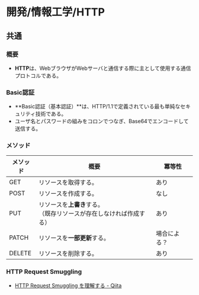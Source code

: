 # 開発/情報工学/HTTP

## 共通

### 概要

- **HTTP**は、WebブラウザがWebサーバと通信する際に主として使用する通信プロトコルである。

### Basic認証

- **Basic認証（基本認証）**は、HTTP/1.1で定義されている最も単純なセキュリティ技術である。
- ユーザ名とパスワードの組みをコロンでつなぎ、Base64でエンコードして送信する。

### メソッド

| メソッド | 概要                                                         | 冪等性       |
| -------- | ------------------------------------------------------------ | ------------ |
| GET      | リソースを取得する。                                         | あり         |
| POST     | リソースを作成する。                                         | なし         |
| PUT      | リソースを**上書き**する。<br />（既存リソースが存在しなければ作成する） | あり         |
| PATCH    | リソースを**一部更新**する。                                 | 場合による？ |
| DELETE   | リソースを削除する。                                         | あり         |

### HTTP Request Smuggling

- [HTTP Request Smuggling を理解する - Qiita](https://qiita.com/shoooooo/items/45899d4b4ccfd095f8c8)
